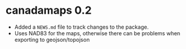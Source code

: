 # canadamaps 0.2

* Added a `NEWS.md` file to track changes to the package.
* Uses NAD83 for the maps, otherwise there can be problems when exporting to geojson/topojson
